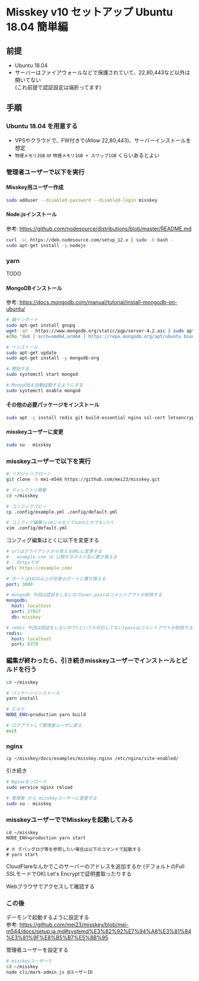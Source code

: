 
# Misskey v10 セットアップ Ubuntu 18.04 簡単編

## 前提

- Ubuntu 18.04
- サーバーはファイアウォールなどで保護されていて、22,80,443など以外は開いてない  
  (これ前提で認証設定は端折ってます)

## 手順

### Ubuntu 18.04 を用意する

- VPSやクラウドで、FW付きで(Allow 22,80,443)、サーバーインストールを想定
- `物理メモリ2GB` or `物理メモリ1GB + スワップ1GB` くらいあるとよい

### 管理者ユーザーで以下を実行

#### Misskey用ユーザー作成
```sh
sudo adduser --disabled-password --disabled-login misskey

```

#### Node.jsインストール  
参考: https://github.com/nodesource/distributions/blob/master/README.md
```sh
curl -sL https://deb.nodesource.com/setup_12.x | sudo -E bash -
sudo apt-get install -y nodejs

```

### yarn
TODO

#### MongoDBインストール
参考: https://docs.mongodb.com/manual/tutorial/install-mongodb-on-ubuntu/
```sh
# 鍵インポート
sudo apt-get install gnupg
wget -qO - https://www.mongodb.org/static/pgp/server-4.2.asc | sudo apt-key add -
echo "deb [ arch=amd64,arm64 ] https://repo.mongodb.org/apt/ubuntu bionic/mongodb-org/4.2 multiverse" | sudo tee /etc/apt/sources.list.d/mongodb-org-4.2.list

# インストール
sudo apt-get update
sudo apt-get install -y mongodb-org

# 開始する
sudo systemctl start mongod

# MongoDBを自動起動するようにする
sudo systemctl enable mongod

```

#### その他の必要パッケージをインストール
```sh
sudo apt -y install redis git build-essential nginx ssl-cert letsencrypt

```

#### misskeyユーザーに変更
```sh
sudo su - misskey

```

### misskeyユーザーで以下を実行
```sh
# リポジトリクローン
git clone -b mei-m544 https://github.com/mei23/misskey.git

# ディレクトリ移動
cd ~/misskey

# コンフィグコピー
cp .config/example.yml .config/default.yml

# コンフィグ編集(vimじゃなくてnanoとかでもいい)
vim .config/default.yml

```

コンフィグ編集はとくに以下を変更する

```yml
# urlはクライアントから見えるURLに変更する
#   example.com は 公開するホスト名に置き換える
#   httpsです
url: https://example.com/

# ポートは1024以上の任意のポートに置き換える
port: 3000

# mongodb 今回は認証をしないのでuser,passはコメントアウトか削除する
mongodb:
  host: localhost
  port: 27017
  db: misskey

# redis 今回は認証をしないので(というか対応してない)passはコメントアウトか削除する
redis:
  host: localhost
  port: 6379
```

### 編集が終わったら、引き続きmisskeyユーザーでインストールとビルドを行う
```sh
cd ~/misskey

# パッケージインストール
yarn install

# ビルド
NODE_ENV=production yarn build

# ログアウトして管理者ユーザに戻る
exit

```

### nginx
```sh
cp ~/misskey/docs/examples/misskey.nginx /etc/nginx/site-enabled/

```

引き続き
```sh
# Nginxをリロード
sudo service nginx reload
```

```sh
# 管理者 から misskeyユーザーに変更する
sudo su - misskey
```

### misskeyユーザーででMisskeyを起動してみる

```
cd ~/misskey
NODE_ENV=production yarn start

# ※ デバッグログ等を参照したい場合は以下のコマンドで起動する
# yarn start
```

CloudFlareなんかでこのサーバーのアドレスを追加するか (デフォルトのFull SSLモードでOK)
Let's Encryptで証明書取ったりする

Webブラウザでアクセスして確認する

### この後

デーモンで起動するように設定する  
参考: https://github.com/mei23/misskey/blob/mei-m544/docs/setup.ja.md#systemd%E3%82%92%E7%94%A8%E3%81%84%E3%81%9F%E8%B5%B7%E5%8B%95

管理者ユーザーを設定する
```sh
# misskeyユーザーで
cd ~/misskey
node cli/mark-admin.js @ユーザーID
```
